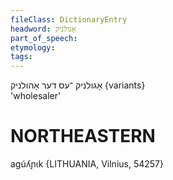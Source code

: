 ```yaml
---
fileClass: DictionaryEntry
headword: אָגולניק
part_of_speech: 
etymology: 
tags: 
---
```

אָגולניק
־עס
דער
אָהולניק {variants}  
'wholesaler'

NORTHEASTERN
==============

agúʎɲɩk {LITHUANIA, Vilnius, 54257}